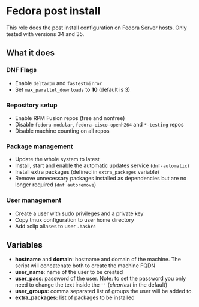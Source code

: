 # Fedora post install
This role does the post install configuration on Fedora Server hosts. Only tested with versions 34 and 35.

## What it does
### DNF Flags
- Enable `deltarpm` and `fastestmirror`
- Set `max_parallel_downloads` to **10** (default is 3)

### Repository setup
- Enable RPM Fusion repos (free and nonfree)
- Disable `fedora-modular`, `fedora-cisco-openh264` and `*-testing` repos
- Disable machine counting on all repos

### Package management
- Update the whole system to latest
- Install, start and enable the automatic updates service (`dnf-automatic`)
- Install extra packages (defined in `extra_packages` variable)
- Remove unnecessary packages installed as dependencies but are no longer required (`dnf autoremove`)

### User management
- Create a user with sudo privileges and a private key
- Copy tmux configuration to user home directory
- Add xclip aliases to user `.bashrc`

## Variables
- **hostname** and **domain**: hostname and domain of the machine. The script will concatenate both to create the machine FQDN
- **user_name**: name of the user to be created
- **user_pass**: password of the user. Note: to set the password you only need to change the text inside the `''` (*cleartext* in the default)
- **user_groups:** comma separated list of groups the user will be added to.
- **extra_packages:** list of packages to be installed 

